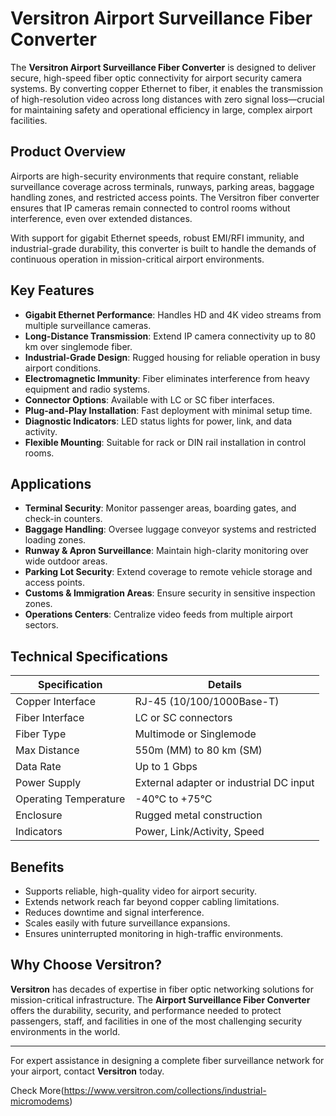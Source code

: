 # Versitron Airport Surveillance Fiber Converter

The **Versitron Airport Surveillance Fiber Converter** is designed to deliver secure, high-speed fiber optic connectivity for airport security camera systems. By converting copper Ethernet to fiber, it enables the transmission of high-resolution video across long distances with zero signal loss—crucial for maintaining safety and operational efficiency in large, complex airport facilities.

## Product Overview

Airports are high-security environments that require constant, reliable surveillance coverage across terminals, runways, parking areas, baggage handling zones, and restricted access points. The Versitron fiber converter ensures that IP cameras remain connected to control rooms without interference, even over extended distances.

With support for gigabit Ethernet speeds, robust EMI/RFI immunity, and industrial-grade durability, this converter is built to handle the demands of continuous operation in mission-critical airport environments.

## Key Features

- **Gigabit Ethernet Performance**: Handles HD and 4K video streams from multiple surveillance cameras.
- **Long-Distance Transmission**: Extend IP camera connectivity up to 80 km over singlemode fiber.
- **Industrial-Grade Design**: Rugged housing for reliable operation in busy airport conditions.
- **Electromagnetic Immunity**: Fiber eliminates interference from heavy equipment and radio systems.
- **Connector Options**: Available with LC or SC fiber interfaces.
- **Plug-and-Play Installation**: Fast deployment with minimal setup time.
- **Diagnostic Indicators**: LED status lights for power, link, and data activity.
- **Flexible Mounting**: Suitable for rack or DIN rail installation in control rooms.

## Applications

- **Terminal Security**: Monitor passenger areas, boarding gates, and check-in counters.
- **Baggage Handling**: Oversee luggage conveyor systems and restricted loading zones.
- **Runway & Apron Surveillance**: Maintain high-clarity monitoring over wide outdoor areas.
- **Parking Lot Security**: Extend coverage to remote vehicle storage and access points.
- **Customs & Immigration Areas**: Ensure security in sensitive inspection zones.
- **Operations Centers**: Centralize video feeds from multiple airport sectors.

## Technical Specifications

| Specification           | Details                                                  |
|-------------------------|----------------------------------------------------------|
| Copper Interface        | RJ-45 (10/100/1000Base-T)                                |
| Fiber Interface         | LC or SC connectors                                     |
| Fiber Type              | Multimode or Singlemode                                  |
| Max Distance            | 550m (MM) to 80 km (SM)                                  |
| Data Rate               | Up to 1 Gbps                                             |
| Power Supply            | External adapter or industrial DC input                  |
| Operating Temperature   | -40°C to +75°C                                           |
| Enclosure               | Rugged metal construction                                |
| Indicators              | Power, Link/Activity, Speed                             |

## Benefits

- Supports reliable, high-quality video for airport security.
- Extends network reach far beyond copper cabling limitations.
- Reduces downtime and signal interference.
- Scales easily with future surveillance expansions.
- Ensures uninterrupted monitoring in high-traffic environments.

## Why Choose Versitron?

**Versitron** has decades of expertise in fiber optic networking solutions for mission-critical infrastructure. The **Airport Surveillance Fiber Converter** offers the durability, security, and performance needed to protect passengers, staff, and facilities in one of the most challenging security environments in the world.

---

For expert assistance in designing a complete fiber surveillance network for your airport, contact **Versitron** today.

Check More(https://www.versitron.com/collections/industrial-micromodems)
